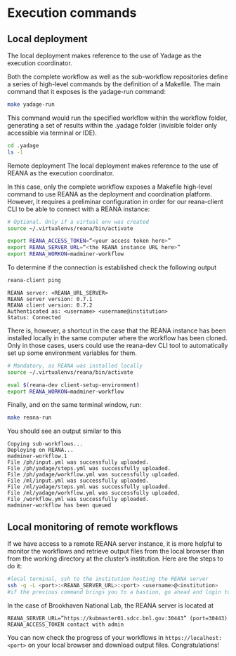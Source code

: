 # Execution commands


## Local deployment
The local deployment makes reference to the use of Yadage as the execution coordinator.

Both the complete workflow as well as the sub-workflow repositories define a series of high-level commands by the definition of a Makefile. The main command that it exposes is the yadage-run command:

```bash
make yadage-run
```

This command would run the specified workflow within the workflow folder, generating a set of results within the .yadage folder (invisible folder only accessible via terminal or IDE).

``` bash
cd .yadage
ls -l
```

Remote deployment
The local deployment makes reference to the use of REANA as the execution coordinator.

In this case, only the complete workflow exposes a Makefile high-level command to use REANA as the deployment and coordination platform. However, it requires a preliminar configuration in order for our reana-client CLI to be able to connect with a REANA instance:

```bash 
# Optional. Only if a virtual env was created
source ~/.virtualenvs/reana/bin/activate

export REANA_ACCESS_TOKEN=“<your access token here>”
export REANA_SERVER_URL=“<the REANA instance URL here>”
export REANA_WORKON=madminer-workflow
```

To determine if the connection is established check the following output

```bash
reana-client ping
```
```
REANA server: <REANA_URL_SERVER>
REANA server version: 0.7.1
REANA client version: 0.7.2
Authenticated as: <username> <username@institution>
Status: Connected
```


There is, however, a shortcut in the case that the REANA instance has been installed locally in the same computer where the workflow has been cloned. Only in those cases, users could use the reana-dev CLI tool to automatically set up some environment variables for them.

```bash
# Mandatory, as REANA was installed locally
source ~/.virtualenvs/reana/bin/activate

eval $(reana-dev client-setup-environment)
export REANA_WORKON=madminer-workflow
```

Finally, and on the same terminal window, run:

```bash
make reana-run
```

You should see an output similar to this 

```
Copying sub-workflows...
Deploying on REANA...
madminer-workflow.1
File /ph/input.yml was successfully uploaded.
File /ph/yadage/steps.yml was successfully uploaded.
File /ph/yadage/workflow.yml was successfully uploaded.
File /ml/input.yml was successfully uploaded.
File /ml/yadage/steps.yml was successfully uploaded.
File /ml/yadage/workflow.yml was successfully uploaded.
File /workflow.yml was successfully uploaded.
madminer-workflow has been queued
```

## Local monitoring of remote workflows

If we have access to a remote REANA server instance, it is more helpful to monitor the workflows and retrieve output files from the local browser than from the working directory at the cluster’s institution.  Here are the steps to do it:


```bash
#local terminal, ssh to the institution hosting the REANA server
ssh -q -L <port>:<REANA_SERVER_URL>:<port> <username>@<institution>
#if the previous command brings you to a bastion, go ahead and login to your workspace
```

In the case of Brookhaven National Lab, the REANA server is located at
```
REANA_SERVER_URL=”https://kubmaster01.sdcc.bnl.gov:30443” (port=30443)
REANA_ACCESS_TOKEN contact with admin
```

You can now check the progress of your workflows in `https://localhost:<port>` on your local browser and download output files. Congratulations!

